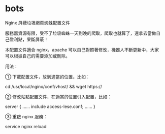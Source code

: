 # bots
Nginx 屏蔽垃圾網頁蜘蛛配置文件


服務器資源有限，受不了垃圾蜘蛛一天到晚的爬取，爬取也就算了，還拿去當做自己盈利點，果斷屏蔽！

本配置文件適合 nginx，apache 可以自己對照著修改，機器人不斷更新中，大家可以根據自己的需要添加或刪除。


用法：

① 下載配置文件，放到適當的位置，比如：


cd /usr/local/nginx/conf/vhost/ && wget https://


② 修改站點配置文件，在適當的位置引入配置，比如：


server
{
  ......
    include access-lese.conf;
  ......
}


③ 重啟 nginx 服務：


service nginx reload

